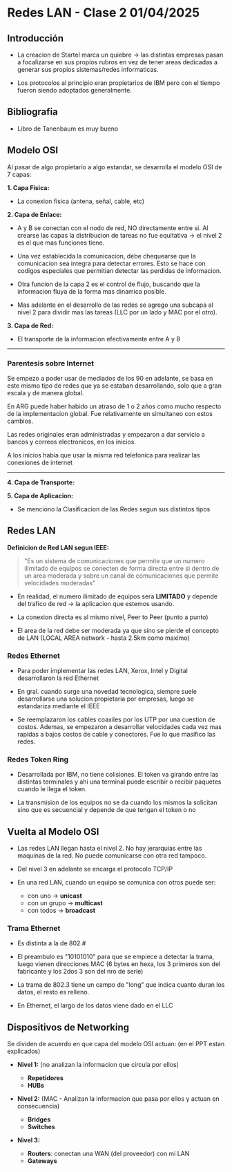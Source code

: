# Redes LAN - Clase 2 01/04/2025

## Introducción
- La creacion de Startel marca un quiebre &rarr; las distintas empresas pasan a focalizarse en sus propios rubros en vez de tener areas dedicadas a generar sus propios sistemas/redes informaticas.

- Los protocolos al principio eran propietarios de IBM pero con el tiempo fueron siendo adoptados generalmente.

## Bibliografia
- Libro de Tanenbaum es muy bueno

## Modelo OSI

Al pasar de algo propietario a algo estandar, se desarrolla el modelo OSI de 7 capas:

**1. Capa Fisica:**
   - La conexion fisica (antena, señal, cable, etc)

**2. Capa de Enlace:**
- A y B se conectan con el nodo de red, NO directamente entre si. Al crearse las capas la distribucion de tareas no fue equitativa &rarr; el nivel 2 es el que mas funciones tiene.

- Una vez establecida la comunicacion, debe chequearse que la comunicacion sea integra para detectar errores. Esto se hace con codigos especiales que permitian detectar las perdidas de informacion.

- Otra funcion de la capa 2 es el control de flujo, buscando que la informacion fluya de la forma mas  dinamica posible.

- Mas adelante en el desarrollo de las redes se agrego una subcapa al nivel 2 para dividir mas las tareas (LLC por un lado y MAC por el otro).

**3. Capa de Red:**
   - El transporte de la informacion efectivamente entre A y B

********************************

### Parentesis sobre Internet

Se empezo a poder usar de mediados de los 90 en adelante, se basa en este mismo tipo de redes que ya se estaban desarrollando, solo que a gran escala y de manera global.

En ARG puede haber habido un atraso de 1 o 2 años como mucho respecto de la implementacion global. Fue relativamente en simultaneo con estos cambios.

Las redes originales eran administradas y empezaron a dar servicio a bancos y correos electronicos, en los inicios.

A los inicios habia que usar la misma red telefonica para realizar las conexiones de internet

********************************

**4. Capa de Transporte:**

**5. Capa de Aplicacion:**


- Se menciono la Clasificacion de las Redes segun sus distintos tipos

## Redes LAN

**Definicion de Red LAN segun IEEE:**

> "Es un sistema de comunicaciones que permite que un numero ilimitado de equipos se conecten de forma directa entre si dentro de un area moderada y sobre un canal de comunicaciones que permite velocidades moderadas"

- En realidad, el numero ilimitado de equipos sera **LIMITADO** y depende del trafico de red &rarr; la aplicacion que estemos usando.

- La conexion directa es al mismo nivel, Peer to Peer (punto a punto)

- El area de la red debe ser moderada ya que sino se pierde el concepto de LAN (LOCAL AREA network - hasta 2.5km como maximo)

### Redes Ethernet

- Para poder implementar las redes LAN, Xerox, Intel y Digital desarrollaron la red Ethernet

- En gral. cuando surge una novedad tecnologica, siempre suele desarrollarse una solucion propietaria por empresas, luego se estandariza mediante el IEEE

- Se reemplazaron los cables coaxiles por los UTP por una cuestion de costos. Ademas, se empezaron a desarrollar velocidades cada vez mas rapidas a bajos costos de cable y conectores. Fue lo que masifico las redes.

### Redes Token Ring

- Desarrollada por IBM, no tiene colisiones. El token va girando entre las distintas terminales y ahi una terminal puede escribir o recibir paquetes cuando le llega el token.

- La transmision de los equipos no se da cuando los mismos la solicitan sino que es secuencial y depende de que tengan el token o no

## Vuelta al Modelo OSI

- Las redes LAN llegan hasta el nivel 2. No hay jerarquias entre las maquinas de la red. No puede comunicarse con otra red tampoco.

- Del nivel 3 en adelante se encarga el protocolo TCP/IP

- En una red LAN, cuando un equipo se comunica con otros puede ser:
  - con uno &rarr; **unicast**
  - con un grupo &rarr; **multicast**
  - con todos &rarr; **broadcast**


### Trama Ethernet

- Es distinta a la de 802.# 

- El preambulo es "10101010" para que se empiece a detectar la trama, luego vienen direcciones MAC (6 bytes en hexa, los 3 primeros son del fabricante y los 2dos 3 son del nro de serie)

- La trama de 802.3 tiene un campo de "long" que indica cuanto duran los datos, el resto es relleno.

- En Ethernet, el largo de los datos viene dado en el LLC


## Dispositivos de Networking

Se dividen de acuerdo en que capa del modelo OSI actuan:
(en el PPT estan explicados)

- **Nivel 1:** (no analizan la informacion que circula por ellos)
  - **Repetidores**
  - **HUBs**

- **Nivel 2:** (MAC - Analizan la informacion que pasa por ellos y actuan en consecuencia)
  - **Bridges**
  - **Switches**

- **Nivel 3:**
  - **Routers**: conectan una WAN (del proveedor) con mi LAN
  - **Gateways**